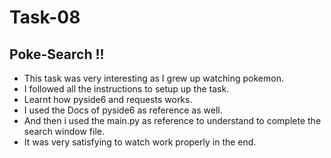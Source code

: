 # Task-08

## Poke-Search !!

* This task was very interesting as I grew up watching pokemon.<br>
* I followed all the instructions to setup up the task.<br>
* Learnt how pyside6 and requests works.<br> 
* I used the Docs of pyside6 as reference as well.<br>
* And then i used the main.py as reference to understand to complete the search window file.<br>
* It was very satisfying to watch work properly in the end.<br>
 
